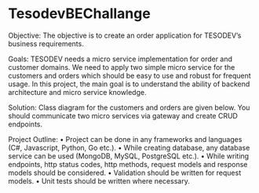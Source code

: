 # TesodevBEChallange
Objective:
The objective is to create an order application for TESODEV’s business requirements.

Goals:
TESODEV needs a micro service implementation for order and customer domains. We need to apply two
simple micro service for the customers and orders which should be easy to use and robust for frequent
usage. In this project, the main goal is to understand the ability of backend architecture and micro service
knowledge.

Solution:
Class diagram for the customers and orders are given below. You should communicate two micro services via
gateway and create CRUD endpoints.

Project Outline:
• Project can be done in any frameworks and languages (C#, Javascript, Python, Go etc.).
• While creating database, any database service can be used (MongoDB, MySQL, PostgreSQL etc.).
• While writing endpoints, http status codes, http methods, request models and response models should be
considered.
• Validation should be written for request models.
• Unit tests should be written where necessary.
